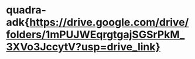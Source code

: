 # quadra-adk{https://drive.google.com/drive/folders/1mPUJWEqrgtgajSGSrPkM_3XVo3JccytV?usp=drive_link}

